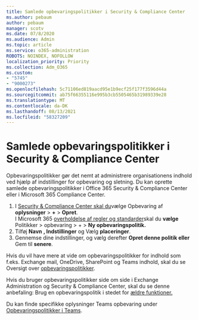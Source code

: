 ```yaml
---
title: Samlede opbevaringspolitikker i Security & Compliance Center
ms.author: pebaum
author: pebaum
manager: scotv
ms.date: 07/8/2020
ms.audience: Admin
ms.topic: article
ms.service: o365-administration
ROBOTS: NOINDEX, NOFOLLOW
localization_priority: Priority
ms.collection: Adm_O365
ms.custom:
- "5745"
- "9000273"
ms.openlocfilehash: 5c71106ed819aacd95e1b9ecf25f177f3596d44a
ms.sourcegitcommit: ab75f66355116e995b3cb5505465b31989339e28
ms.translationtype: MT
ms.contentlocale: da-DK
ms.lasthandoff: 08/13/2021
ms.locfileid: "58327209"
---
```

# <a name="unified-retention-policies-in-the-security--compliance-center"></a>Samlede opbevaringspolitikker i Security & Compliance Center

Opbevaringspolitikker gør det nemt at administrere organisationens indhold ved hjælp af indstillinger for opbevaring og sletning. Du kan oprette samlede opbevaringspolitikker i Office 365 Security & Compliance Center eller i Microsoft 365 Compliance Center. 

1. I [Security & Compliance Center skal du](https://go.microsoft.com/fwlink/p/?linkid=2077143)vælge Opbevaring af **oplysninger**  >  **+**  >  **Opret**. <br/>
    I Microsoft 365 [overholdelse af regler og standarder](https://go.microsoft.com/fwlink/p/?linkid=2077149)skal du **vælge** Politikker > opbevaring > +  >  **Ny opbevaringspolitik.**
2. Tilføj **Navn** **, Indstillinger** og Vælg **placeringer**.
3. Gennemse dine indstillinger, og vælg derefter **Opret denne politik eller** Gem til **senere**.  
      
Hvis du vil have mere at vide om opbevaringspolitikker for indhold som f.eks. Exchange mail, OneDrive, SharePoint og Teams indhold, skal du se Oversigt over [opbevaringspolitikker](https://go.microsoft.com/fwlink/?linkid=2127785).  
    
Hvis du bruger opbevaringspolitikker side om side i Exchange Administration og Security & Compliance Center, skal du se denne anbefaling: Brug en opbevaringspolitik i stedet for [ældre funktioner.](https://docs.microsoft.com/microsoft-365/compliance/retention-policies#use-a-retention-policy-instead-of-older-features)  
    
Du kan finde specifikke oplysninger Teams opbevaring under [Opbevaringspolitikker i Teams](https://docs.microsoft.com/microsoftteams/retention-policies).